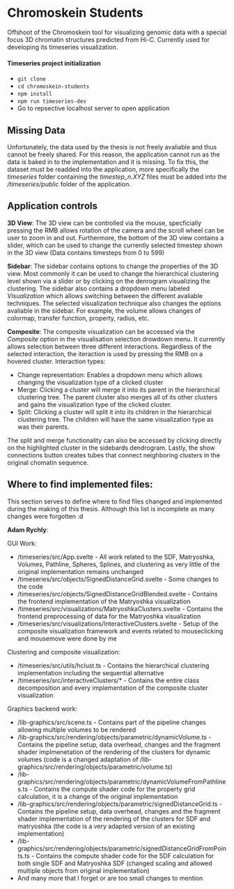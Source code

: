# Chromoskein Students
Offshoot of the Chromoskein tool for visualizing genomic data with a special focus 3D chromatin structures predicted from Hi-C.
Currently used for developing its timeseries visualization. 

#### Timeseries project initialization
- `git clone`
- `cd chromoskein-students`
- `npm install`
- `npm run timeseries-dev`
- Go to repsective localhost server to open application

## Missing Data
Unfortunately, the data used by the thesis is not freely avaliable and thus cannot be freely shared. For this reason, the application cannot run as the data is baked in to the implementation and
it is missing. To fix this, the dataset must be readded into the application, more specifically the *timeseries* folder containing the *timestep_n.XYZ* files must be added into the */timeseries/public* folder of the application. 

## Application controls
**3D View**: The 3D view can be controlled via the mouse, specficially pressing the RMB allows rotation of the camera and the scroll wheel can be user to zoom in and out. Furthermore, the bottom of the 3D view contains a slider, which can be used to change the currently selected timestep shown in the 3D view (Data contains timesteps from 0 to 599)

**Sidebar**: The sidebar contains options to change the properties of the 3D view. Most commonly it can be used to change the hierarchical clustering level shown via a slider or by clicking on the denrogram visualizing the clustering. The sidebar also contains a dropdown menu labeled *Visualization* which allows switching between the different avaliable techniques. The selected visualization technique also changes the options avaliable in the sidebar. For example, the volume allows changes of colormap, transfer function, property, radius, etc.

**Composite**: The composite visualization can be accessed via the *Composite* option in the visualisation selection drowdown menu. It currently allows selection between three different interactions. Regardless of the selected interaction, the iteraction is used by pressing the RMB on a hovered cluster.
Interaction types:
- Change representation: Enables a dropdown menu which allows changing the visualization type of a clicked cluster
- Merge: Clicking a cluster will merge it into its parent in the hierarchical clustering tree. The parent cluster also merges all of its other clusters and gains the visualization type of the clicked cluster.
- Split: Clicking a cluster will split it into its children in the hierarchical clustering tree. The children will have the same visualization type as was their parents.

The split and merge functionality can also be accessed by clicking directly on the highlighted cluster in the sidebards dendrogram. Lastly, the show connections button creates tubes that connect neighboring clusters in the original chomatin sequence.

## Where to find implemented files:
This section serves to define where to find files changed and implemented during the making of this thesis. Although this list is incomplete as many changes were forgotten :d

**Adam Rychly**:

GUI Work: 
- /timeseries/src/App.svelte - All work related to the SDF, Matryoshka, Volumes, Pathline, Spheres, Splines, and clustering as very little of the original implementation remains unchanged
- /timeseries/src/objects/SignedDistanceGrid.svelte - Some changes to the code
- /timeseries/src/objects/SignedDistanceGridBlended.svelte - Contains the frontend implementation of the Matryoshka visualization
- /timeseries/src/visualizations/MatryoshkaClusters.svelte - Contains the frontend preprocessing of data for the Matryoshka visualization
- /timeseries/src/visualizations/InteractiveClusters.svelte - Setup of the composite visualization framework and events related to mouseclicking and mousemove were done by me

Clustering and composite visualization:
- /timeseries/src/utils/hclust.ts - Contains the hierarchical clustering implementation including the sequential alternative
- /timeseries/src/interactiveClusters/* - Contains the entire class decomposition and every implementation of the composite cluster visualization

Graphics backend work:
- /lib-graphics/src/scene.ts - Contains part of the pipeline changes allowing multiple volumes to be rendered
- /lib-graphics/src/rendering/objects/parametric/dynamicVolume.ts - Contains the pipeline setup, data overhead, changes and the fragment shader implmenetation of the rendering of the clusters for dynamic volumes (code is a changed adaptation of /lib-graphics/src/rendering/objects/parametric/volume.ts)
- /lib-graphics/src/rendering/objects/parametric/dynamicVolumeFromPathlines.ts - Contains the compute shader code for the property grid calculation, it is a change of the original implementation
- /lib-graphics/src/rendering/objects/parametric/signedDistanceGrid.ts - Contains the pipeline setup, data overhead, changes and the fragment shader implementation of the rendering of the clusters for SDF and matryoshka (the code is a very adapted version of an existing implementation)
- /lib-graphics/src/rendering/objects/parametric/signedDistanceGridFromPoints.ts - Contains the compute shader code for the SDF calculation for both single SDF and Matryoshka SDF (changed scaling and allowed multiple objects from original implementation)
- And many more that I forget or are too small changes to mention